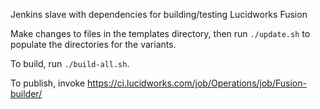 Jenkins slave with dependencies for building/testing Lucidworks Fusion

Make changes to files in the templates directory, then run `./update.sh`
to populate the directories for the variants.

To build, run `./build-all.sh`.

To publish, invoke https://ci.lucidworks.com/job/Operations/job/Fusion-builder/
